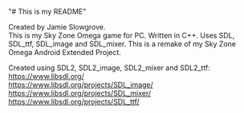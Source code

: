 "# This is my README"  
  
Created by Jamie Slowgrove.  
This is my Sky Zone Omega game for PC. Written in C++. 
Uses SDL, SDL_ttf, SDL_image and SDL_mixer. 
This is a remake of my Sky Zone Omega Android Extended Project.
  
Created using SDL2, SDL2_image, SDL2_mixer and SDL2_ttf:  
https://www.libsdl.org/  
https://www.libsdl.org/projects/SDL_image/  
https://www.libsdl.org/projects/SDL_mixer/   
https://www.libsdl.org/projects/SDL_ttf/  
